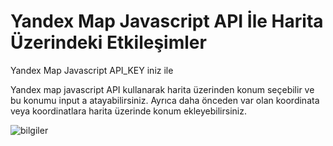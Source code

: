 # Yandex Map Javascript API İle Harita Üzerindeki Etkileşimler

Yandex Map Javascript API_KEY iniz ile

Yandex map javascript API kullanarak harita üzerinden konum seçebilir ve bu konumu input a atayabilirsiniz.
Ayrıca daha önceden var olan koordinata veya koordinatlara harita üzerinde konum ekleyebilirsiniz.

![bilgiler](https://codercin.com/main.gif)
